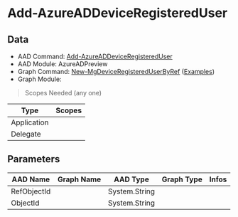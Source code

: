 # Add-AzureADDeviceRegisteredUser

## Data

+ AAD Command: [Add-AzureADDeviceRegisteredUser](https://docs.microsoft.com/en-us/powershell/module/AzureADPreview/Add-AzureADDeviceRegisteredUser)
+ AAD Module: AzureADPreview
+ Graph Command: [New-MgDeviceRegisteredUserByRef](https://docs.microsoft.com/en-us/powershell/module//New-MgDeviceRegisteredUserByRef) ([Examples](https://github.com/orgs/msgraph/discussions?discussions_q=New-MgDeviceRegisteredUserByRef))
+ Graph Module: 

> Scopes Needed (any one)

|Type|Scopes|
|---|---|
|Application||
|Delegate||

## Parameters

|AAD Name|Graph Name|AAD Type|Graph Type|Infos|
|---|---|---|---|---|
|RefObjectId||System.String|||
|ObjectId||System.String|||

